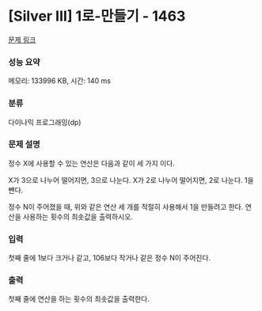 # [Silver III] 1로-만들기 - 1463 

[문제 링크](https://www.acmicpc.net/problem/1463) 

### 성능 요약

메모리: 133996 KB, 시간: 140 ms

### 분류

다이나믹 프로그래밍(dp)

### 문제 설명

정수 X에 사용할 수 있는 연산은 다음과 같이 세 가지 이다.


 X가 3으로 나누어 떨어지면, 3으로 나눈다.
 X가 2로 나누어 떨어지면, 2로 나눈다.
 1을 뺀다.


정수 N이 주어졌을 때, 위와 같은 연산 세 개를 적절히 사용해서 1을 만들려고 한다. 연산을 사용하는 횟수의 최솟값을 출력하시오.
### 입력 

 첫째 줄에 1보다 크거나 같고, 106보다 작거나 같은 정수 N이 주어진다.
### 출력 

 첫째 줄에 연산을 하는 횟수의 최솟값을 출력한다.



